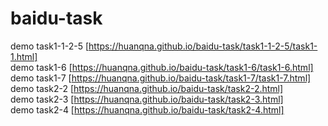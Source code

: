# baidu-task
demo task1-1-2-5 [https://huanqna.github.io/baidu-task/task1-1-2-5/task1-1.html]<br/>
demo task1-6 [https://huanqna.github.io/baidu-task/task1-6/task1-6.html]<br/>
demo task1-7 [https://huanqna.github.io/baidu-task/task1-7/task1-7.html]<br/>
demo task2-2 [https://huanqna.github.io/baidu-task/task2-2.html]<br/>
demo task2-3 [https://huanqna.github.io/baidu-task/task2-3.html]<br/>
demo task2-4 [https://huanqna.github.io/baidu-task/task2-4.html]<br/>
